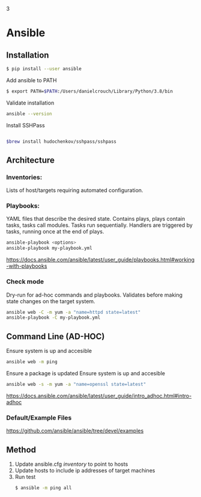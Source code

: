 3
# Ansible

## Installation 
```bash
$ pip install --user ansible
```
Add ansible to PATH
```bash
$ export PATH=$PATH:/Users/danielcrouch/Library/Python/3.8/bin
```
Validate installation 
```bash
ansible --version
```
Install SSHPass
```bash

$brew install hudochenkov/sshpass/sshpass
```

## Architecture 

### Inventories: 
Lists of host/targets requiring automated configuration.

### Playbooks: 
YAML files that describe the desired state.
Contains plays, plays contain tasks, tasks call modules. 
Tasks run sequentially. 
Handlers are triggered by tasks, running once at the end of plays.

```bash 
ansible-playbook <options> 
ansible-playbook my-playbook.yml 
```

https://docs.ansible.com/ansible/latest/user_guide/playbooks.html#working-with-playbooks

### Check mode 
Dry-run for ad-hoc commands and playbooks. Validates before making state changes on the target system. 
```bash
ansible web -C -m yum -a "name=httpd state=latest"
ansible-playbook -C my-playbook.yml
```

## Command Line (AD-HOC)
Ensure system is up and accesible 
```bash 
ansible web -m ping
```
Ensure a package is updated 
Ensure system is up and accesible 
```bash 
ansible web -s -m yum -a "name=openssl state=latest"
```

https://docs.ansible.com/ansible/latest/user_guide/intro_adhoc.html#intro-adhoc

### Default/Example Files 
https://github.com/ansible/ansible/tree/devel/examples


## Method
1. Update ansible.cfg *inventory* to point to hosts
2. Update hosts to include ip addresses of target machines
3. Run test 
    ```bash
    $ ansible -m ping all
    ``` 